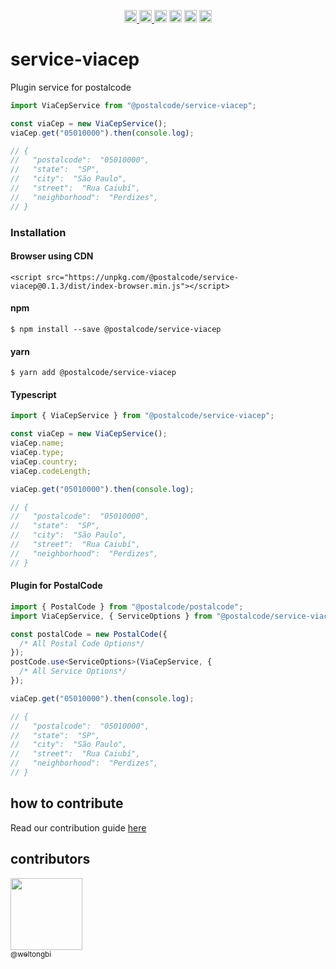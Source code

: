 <p align="center">
  <a href="https://npm-stat.com/charts.html?package=@postalcode/service-viacep">
    <img src="https://img.shields.io/npm/dm/@postalcode/service-viacep.svg" height="20">
  </a>
  <a href='https://coveralls.io/github/postalcode-ws/service-viacep'><img src='https://coveralls.io/repos/github/postalcode-ws/service-viacep/badge.svg' alt='Coverage Status' height="20" />
  </a>
  <a href="https://badge.fury.io/js/%40postalcode%2Fservice-viacep"><img src="https://badge.fury.io/js/%40postalcode%2Fservice-viacep.svg" alt="npm version" height="20"></a>
  <a href="https://snyk.io/test/github/postalcode-ws/service-viacep"><img src="https://snyk.io/test/github/postalcode-ws/service-viacep/badge.svg" data-canonical-src="https://snyk.io/test/github/postalcode-ws/service-viacep" alt="Known Vulnerabilities" height="20"></a>
  <a href="https://github.com/postalcode-ws/service-viacep/actions/workflows/integration.yml"><img src="https://github.com/postalcode-ws/service-viacep/actions/workflows/integration.yml/badge.svg?branch=master" alt="Workflow status badge" loading="lazy" height="20"></a>
  <a href="https://github.com/postalcode-ws/service-viacep/actions/workflows/publish.yml"><img src="https://github.com/postalcode-ws/service-viacep/actions/workflows/publish.yml/badge.svg?branch=master" alt="Workflow status badge" loading="lazy" height="20"></a>
</p>

# service-viacep

Plugin service for postalcode

```js
import ViaCepService from "@postalcode/service-viacep";

const viaCep = new ViaCepService();
viaCep.get("05010000").then(console.log);

// {
//   "postalcode":  "05010000",
//   "state":  "SP",
//   "city":  "São Paulo",
//   "street":  "Rua Caiubí",
//   "neighborhood":  "Perdizes",
// }
```

### Installation

#### Browser using CDN

```
<script src="https://unpkg.com/@postalcode/service-viacep@0.1.3/dist/index-browser.min.js"></script>
```

#### npm

```
$ npm install --save @postalcode/service-viacep
```

#### yarn

```
$ yarn add @postalcode/service-viacep
```

#### Typescript

```ts
import { ViaCepService } from "@postalcode/service-viacep";

const viaCep = new ViaCepService();
viaCep.name;
viaCep.type;
viaCep.country;
viaCep.codeLength;

viaCep.get("05010000").then(console.log);

// {
//   "postalcode":  "05010000",
//   "state":  "SP",
//   "city":  "São Paulo",
//   "street":  "Rua Caiubí",
//   "neighborhood":  "Perdizes",
// }
```

#### Plugin for PostalCode

```ts
import { PostalCode } from "@postalcode/postalcode";
import ViaCepService, { ServiceOptions } from "@postalcode/service-viacep";

const postalCode = new PostalCode({
  /* All Postal Code Options*/
});
postCode.use<ServiceOptions>(ViaCepService, {
  /* All Service Options*/
});

viaCep.get("05010000").then(console.log);

// {
//   "postalcode":  "05010000",
//   "state":  "SP",
//   "city":  "São Paulo",
//   "street":  "Rua Caiubí",
//   "neighborhood":  "Perdizes",
// }
```

## how to contribute

Read our contribution guide [here](CONTRIBUTING.md)

## contributors

[<img src="https://avatars1.githubusercontent.com/u/11856399?v=3&s=115" width="115"><br><sub>@weltongbi</sub>](https://github.com/weltongbi)
